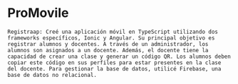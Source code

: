 # ProMovile

    Registraap: Creé una aplicación móvil en TypeScript utilizando dos frameworks específicos, Ionic y Angular. Su principal objetivo es registrar alumnos y docentes. A través de un administrador, los alumnos son asignados a un docente. Además, el docente tiene la capacidad de crear una clase y generar un código QR. Los alumnos deben copiar este código en sus perfiles para estar presentes en la clase del docente. Para gestionar la base de datos, utilicé Firebase, una base de datos no relacional.
